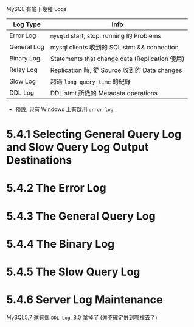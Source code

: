 MySQL 有底下幾種 Logs

Log Type    | Info
----------- | ---------------------------------------
Error Log   | `mysqld` start, stop, running 的 Problems
General Log | mysql clients 收到的 SQL stmt && connection
Binary Log  | Statements that change data (Replication 使用)
Relay Log   | Replication 時, 從 Source 收到的 Data changes
Slow Log    | 超過 `long_query_time` 的紀錄
DDL Log     | DDL stmt 所做的 Metadata operations

- 預設, 只有 Windows 上有啟用 `error log`


# 5.4.1 Selecting General Query Log and Slow Query Log Output Destinations
# 5.4.2 The Error Log
# 5.4.3 The General Query Log
# 5.4.4 The Binary Log
# 5.4.5 The Slow Query Log
# 5.4.6 Server Log Maintenance

MySQL5.7 還有個 `DDL Log`, 8.0 拿掉了 (還不確定併到哪裡去了)

